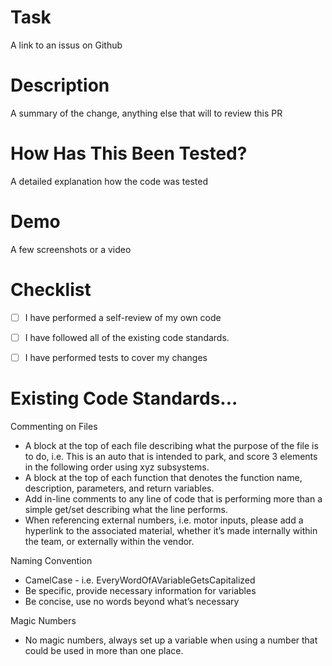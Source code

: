 # Task
<!-- Please add link(s) to Jira task(s) related to this PR -->

A link to an issus on Github

# Description
<!-- Please include a summary of the change -->
<!-- Any details that you think are important to review this PR? -->
<!-- Are there other PRs related to this one? -->

A summary of the change, anything else that will to review this PR

# How Has This Been Tested?
<!-- Please describe how you tested your changes -->

A detailed explanation how the code was tested

# Demo
<!-- Add a screenshot or a video demonstration when possible -->

A few screenshots or a video

# Checklist
<!-- Go over all the following points, and put an `x` in all the boxes that apply -->

- [ ] I have performed a self-review of my own code
- [ ] I have followed all of the existing code standards.
- [ ] I have performed tests to cover my changes


# Existing Code Standards...
Commenting on Files
- A block at the top of each file describing what the purpose of the file is to do, i.e. This is an auto that is intended to park, and score 3 elements in the following order using xyz subsystems.
- A block at the top of each function that denotes the function name, description, parameters, and return variables.
- Add in-line comments to any line of code that is performing more than a simple get/set describing what the line performs.
- When referencing external numbers, i.e. motor inputs, please add a hyperlink to the associated material, whether it’s made internally within the team, or externally within the vendor.

Naming Convention
- CamelCase - i.e. EveryWordOfAVariableGetsCapitalized
- Be specific, provide necessary information for variables
- Be concise, use no words beyond what’s necessary

Magic Numbers
- No magic numbers, always set up a variable when using a number that could be used in more than one place.

